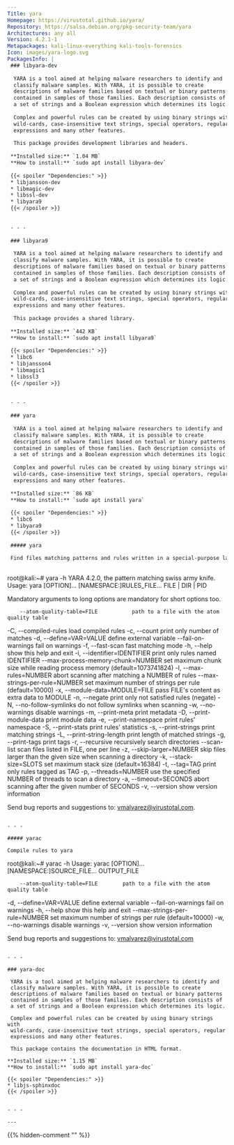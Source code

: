 ```yaml
---
Title: yara
Homepage: https://virustotal.github.io/yara/
Repository: https://salsa.debian.org/pkg-security-team/yara
Architectures: any all
Version: 4.2.1-1
Metapackages: kali-linux-everything kali-tools-forensics 
Icon: images/yara-logo.svg
PackagesInfo: |
 ### libyara-dev
 
  YARA is a tool aimed at helping malware researchers to identify and
  classify malware samples. With YARA, it is possible to create
  descriptions of malware families based on textual or binary patterns
  contained in samples of those families. Each description consists of
  a set of strings and a Boolean expression which determines its logic.
   
  Complex and powerful rules can be created by using binary strings with
  wild-cards, case-insensitive text strings, special operators, regular
  expressions and many other features.
   
  This package provides development libraries and headers.
 
 **Installed size:** `1.04 MB`  
 **How to install:** `sudo apt install libyara-dev`  
 
 {{< spoiler "Dependencies:" >}}
 * libjansson-dev
 * libmagic-dev
 * libssl-dev
 * libyara9 
 {{< /spoiler >}}
 
 
 - - -
 
 ### libyara9
 
  YARA is a tool aimed at helping malware researchers to identify and
  classify malware samples. With YARA, it is possible to create
  descriptions of malware families based on textual or binary patterns
  contained in samples of those families. Each description consists of
  a set of strings and a Boolean expression which determines its logic.
   
  Complex and powerful rules can be created by using binary strings with
  wild-cards, case-insensitive text strings, special operators, regular
  expressions and many other features.
   
  This package provides a shared library.
 
 **Installed size:** `442 KB`  
 **How to install:** `sudo apt install libyara9`  
 
 {{< spoiler "Dependencies:" >}}
 * libc6 
 * libjansson4 
 * libmagic1 
 * libssl3 
 {{< /spoiler >}}
 
 
 - - -
 
 ### yara
 
  YARA is a tool aimed at helping malware researchers to identify and
  classify malware samples. With YARA, it is possible to create
  descriptions of malware families based on textual or binary patterns
  contained in samples of those families. Each description consists of
  a set of strings and a Boolean expression which determines its logic.
   
  Complex and powerful rules can be created by using binary strings with
  wild-cards, case-insensitive text strings, special operators, regular
  expressions and many other features.
 
 **Installed size:** `86 KB`  
 **How to install:** `sudo apt install yara`  
 
 {{< spoiler "Dependencies:" >}}
 * libc6 
 * libyara9 
 {{< /spoiler >}}
 
 ##### yara
 
 Find files matching patterns and rules written in a special-purpose language.
 
 ```
 root@kali:~# yara -h
 YARA 4.2.0, the pattern matching swiss army knife.
 Usage: yara [OPTION]... [NAMESPACE:]RULES_FILE... FILE | DIR | PID
 
 Mandatory arguments to long options are mandatory for short options too.
 
        --atom-quality-table=FILE           path to a file with the atom quality table
   -C,  --compiled-rules                    load compiled rules
   -c,  --count                             print only number of matches
   -d,  --define=VAR=VALUE                  define external variable
        --fail-on-warnings                  fail on warnings
   -f,  --fast-scan                         fast matching mode
   -h,  --help                              show this help and exit
   -i,  --identifier=IDENTIFIER             print only rules named IDENTIFIER
        --max-process-memory-chunk=NUMBER   set maximum chunk size while reading process memory (default=1073741824)
   -l,  --max-rules=NUMBER                  abort scanning after matching a NUMBER of rules
        --max-strings-per-rule=NUMBER       set maximum number of strings per rule (default=10000)
   -x,  --module-data=MODULE=FILE           pass FILE's content as extra data to MODULE
   -n,  --negate                            print only not satisfied rules (negate)
   -N,  --no-follow-symlinks                do not follow symlinks when scanning
   -w,  --no-warnings                       disable warnings
   -m,  --print-meta                        print metadata
   -D,  --print-module-data                 print module data
   -e,  --print-namespace                   print rules' namespace
   -S,  --print-stats                       print rules' statistics
   -s,  --print-strings                     print matching strings
   -L,  --print-string-length               print length of matched strings
   -g,  --print-tags                        print tags
   -r,  --recursive                         recursively search directories
        --scan-list                         scan files listed in FILE, one per line
   -z,  --skip-larger=NUMBER                skip files larger than the given size when scanning a directory
   -k,  --stack-size=SLOTS                  set maximum stack size (default=16384)
   -t,  --tag=TAG                           print only rules tagged as TAG
   -p,  --threads=NUMBER                    use the specified NUMBER of threads to scan a directory
   -a,  --timeout=SECONDS                   abort scanning after the given number of SECONDS
   -v,  --version                           show version information
 
 Send bug reports and suggestions to: vmalvarez@virustotal.com.
 ```
 
 - - -
 
 ##### yarac
 
 Compile rules to yara
 
 ```
 root@kali:~# yarac -h
 Usage: yarac [OPTION]... [NAMESPACE:]SOURCE_FILE... OUTPUT_FILE
 
        --atom-quality-table=FILE        path to a file with the atom quality table
   -d,  --define=VAR=VALUE               define external variable
        --fail-on-warnings               fail on warnings
   -h,  --help                           show this help and exit
        --max-strings-per-rule=NUMBER    set maximum number of strings per rule (default=10000)
   -w,  --no-warnings                    disable warnings
   -v,  --version                        show version information
 
 Send bug reports and suggestions to: vmalvarez@virustotal.com
 ```
 
 - - -
 
 ### yara-doc
 
  YARA is a tool aimed at helping malware researchers to identify and
  classify malware samples. With YARA, it is possible to create
  descriptions of malware families based on textual or binary patterns
  contained in samples of those families. Each description consists of
  a set of strings and a Boolean expression which determines its logic.
   
  Complex and powerful rules can be created by using binary strings with
  wild-cards, case-insensitive text strings, special operators, regular
  expressions and many other features.
   
  This package contains the documentation in HTML format.
 
 **Installed size:** `1.15 MB`  
 **How to install:** `sudo apt install yara-doc`  
 
 {{< spoiler "Dependencies:" >}}
 * libjs-sphinxdoc 
 {{< /spoiler >}}
 
 
 - - -
 
---
```

{{% hidden-comment "<!--Do not edit anything above this line-->" %}}
